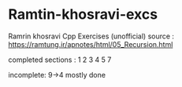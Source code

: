 # Ramtin-khosravi-excs
Ramrin khosravi Cpp Exercises (unofficial)
source : https://ramtung.ir/apnotes/html/05_Recursion.html

completed sections : 
1
2
3
4
5
7


incomplete: 
9->4 mostly done






